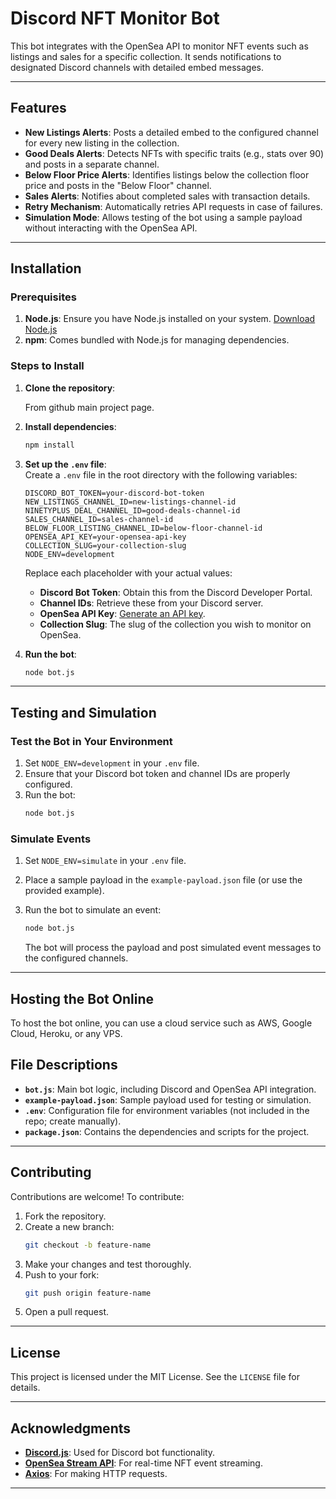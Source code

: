 # Discord NFT Monitor Bot

This bot integrates with the OpenSea API to monitor NFT events such as listings and sales for a specific collection. It sends notifications to designated Discord channels with detailed embed messages.

---

## Features

- **New Listings Alerts**: Posts a detailed embed to the configured channel for every new listing in the collection.
- **Good Deals Alerts**: Detects NFTs with specific traits (e.g., stats over 90) and posts in a separate channel.
- **Below Floor Price Alerts**: Identifies listings below the collection floor price and posts in the "Below Floor" channel.
- **Sales Alerts**: Notifies about completed sales with transaction details.
- **Retry Mechanism**: Automatically retries API requests in case of failures.
- **Simulation Mode**: Allows testing of the bot using a sample payload without interacting with the OpenSea API.

---

## Installation

### Prerequisites

1. **Node.js**: Ensure you have Node.js installed on your system. [Download Node.js](https://nodejs.org/)
2. **npm**: Comes bundled with Node.js for managing dependencies.

### Steps to Install

1. **Clone the repository**:

    From github main project page.

2. **Install dependencies**:
   ```bash
   npm install
   ```

3. **Set up the `.env` file**:  
   Create a `.env` file in the root directory with the following variables:

   ```env
   DISCORD_BOT_TOKEN=your-discord-bot-token
   NEW_LISTINGS_CHANNEL_ID=new-listings-channel-id
   NINETYPLUS_DEAL_CHANNEL_ID=good-deals-channel-id
   SALES_CHANNEL_ID=sales-channel-id
   BELOW_FLOOR_LISTING_CHANNEL_ID=below-floor-channel-id
   OPENSEA_API_KEY=your-opensea-api-key
   COLLECTION_SLUG=your-collection-slug
   NODE_ENV=development
   ```

   Replace each placeholder with your actual values:
   - **Discord Bot Token**: Obtain this from the Discord Developer Portal.
   - **Channel IDs**: Retrieve these from your Discord server.
   - **OpenSea API Key**: [Generate an API key](https://docs.opensea.io/reference/request-an-api-key).
   - **Collection Slug**: The slug of the collection you wish to monitor on OpenSea.

4. **Run the bot**:
   ```bash
   node bot.js
   ```

---

## Testing and Simulation

### Test the Bot in Your Environment
1. Set `NODE_ENV=development` in your `.env` file.
2. Ensure that your Discord bot token and channel IDs are properly configured.
3. Run the bot:
   ```bash
   node bot.js
   ```

### Simulate Events
1. Set `NODE_ENV=simulate` in your `.env` file.
2. Place a sample payload in the `example-payload.json` file (or use the provided example).
3. Run the bot to simulate an event:
   ```bash
   node bot.js
   ```

   The bot will process the payload and post simulated event messages to the configured channels.

---

## Hosting the Bot Online

To host the bot online, you can use a cloud service such as AWS, Google Cloud, Heroku, or any VPS.

## File Descriptions

- **`bot.js`**: Main bot logic, including Discord and OpenSea API integration.
- **`example-payload.json`**: Sample payload used for testing or simulation.
- **`.env`**: Configuration file for environment variables (not included in the repo; create manually).
- **`package.json`**: Contains the dependencies and scripts for the project.

---

## Contributing

Contributions are welcome! To contribute:
1. Fork the repository.
2. Create a new branch:
   ```bash
   git checkout -b feature-name
   ```
3. Make your changes and test thoroughly.
4. Push to your fork:
   ```bash
   git push origin feature-name
   ```
5. Open a pull request.

---

## License

This project is licensed under the MIT License. See the `LICENSE` file for details.

---

## Acknowledgments

- **[Discord.js](https://discord.js.org/)**: Used for Discord bot functionality.
- **[OpenSea Stream API](https://docs.opensea.io/reference/stream-api-overview)**: For real-time NFT event streaming.
- **[Axios](https://axios-http.com/)**: For making HTTP requests.

---